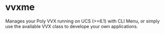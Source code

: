 # vvxme
Manages your Poly VVX running on UCS (>=6.1) with CLI Menu, or simply use the available VVX class to develope your own applications.

